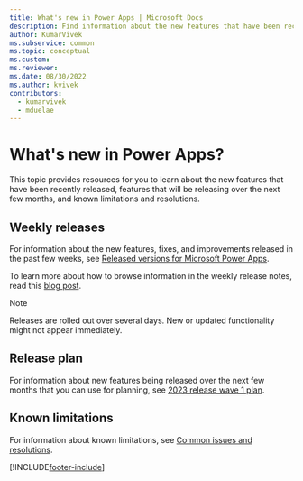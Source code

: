 ```yaml
---
title: What's new in Power Apps | Microsoft Docs
description: Find information about the new features that have been recently released, features that will be releasing in the next few months, and known limitations.
author: KumarVivek
ms.subservice: common
ms.topic: conceptual
ms.custom: 
ms.reviewer: 
ms.date: 08/30/2022
ms.author: kvivek
contributors:
  - kumarvivek
  - mduelae
---
```


# What's new in Power Apps?

This topic provides resources for you to learn about the new features that have been recently released, features that will be releasing over the next few months, and known limitations and resolutions.

## Weekly releases

For information about the new features, fixes, and improvements released in the past few weeks, see [Released versions for Microsoft Power Apps](/business-applications-release-notes/powerplatform/released-versions/powerapps).

To learn more about how to browse information in the weekly release notes, read this [blog post](https://powerapps.microsoft.com/blog/stay-tuned-with-the-latest-features-and-fixes-through-powerapps-weekly-release-notes/).

> [!NOTE]
> Releases are rolled out over several days. New or updated functionality might not appear immediately.

## Release plan

For information about new features being released over the next few months that you can use for planning, see [2023 release wave 1 plan](/power-platform/release-plan/2023wave1/power-apps/planned-features).

## Known limitations

For information about known limitations, see [Common issues and resolutions](/powerapps/maker/canvas-apps/common-issues-and-resolutions).

[!INCLUDE[footer-include](includes/footer-banner.md)]
